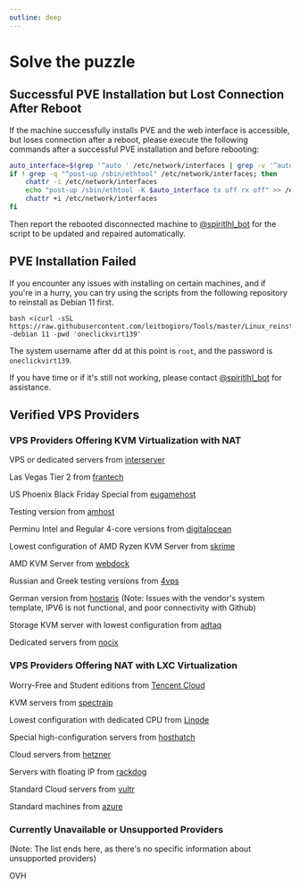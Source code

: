 ```yaml
---
outline: deep
---
```


# Solve the puzzle

## Successful PVE Installation but Lost Connection After Reboot

If the machine successfully installs PVE and the web interface is accessible, but loses connection after a reboot, please execute the following commands after a successful PVE installation and before rebooting:

```bash
auto_interface=$(grep '^auto ' /etc/network/interfaces | grep -v '^auto lo' | awk '{print $2}' | head -n 1)
if ! grep -q "^post-up /sbin/ethtool" /etc/network/interfaces; then
    chattr -i /etc/network/interfaces
    echo "post-up /sbin/ethtool -K $auto_interface tx off rx off" >> /etc/network/interfaces
    chattr +i /etc/network/interfaces
fi
```

Then report the rebooted disconnected machine to [@spiritlhl_bot](https://t.me/spiritlhl_bot) for the script to be updated and repaired automatically.

## PVE Installation Failed

If you encounter any issues with installing on certain machines, and if you're in a hurry, you can try using the scripts from the following repository to reinstall as Debian 11 first.

```
bash <(curl -sSL https://raw.githubusercontent.com/leitbogioro/Tools/master/Linux_reinstall/InstallNET.sh) -debian 11 -pwd 'oneclickvirt139'
```

The system username after dd at this point is ```root```, and the password is ```oneclickvirt139```.

If you have time or if it's still not working, please contact [@spiritlhl_bot](https://t.me/spiritlhl_bot) for assistance.

## Verified VPS Providers

### VPS Providers Offering KVM Virtualization with NAT

VPS or dedicated servers from [interserver](https://www.interserver.net/r/802990)

Las Vegas Tier 2 from [frantech](https://my.frantech.ca/aff.php?aff=5522)

US Phoenix Black Friday Special from [eugamehost](https://www.eugamehost.com/clients/aff.php?aff=194)

Testing version from [amhost](http://amhost.net/vps/?cid=29317)

Perminu Intel and Regular 4-core versions from [digitalocean](https://m.do.co/c/e9712622ee89)

Lowest configuration of AMD Ryzen KVM Server from [skrime](https://hosting.skrime.eu/a/server)

AMD KVM Server from [webdock](https://webdock.io/en?maff=wdaff--150)

Russian and Greek testing versions from [4vps](https://clck.ru/33VQmc)

German version from [hostaris](https://deploy.hostaris.com/) (Note: Issues with the vendor's system template, IPV6 is not functional, and poor connectivity with Github)

Storage KVM server with lowest configuration from [adtaq](https://www.adtaq.com/)

Dedicated servers from [nocix](https://www.nocix.net/)

### VPS Providers Offering NAT with LXC Virtualization

Worry-Free and Student editions from [Tencent Cloud](https://curl.qcloud.com/tPrMnfZm)

KVM servers from [spectraip](https://my.spectraip.net/aff.php?aff=35)

Lowest configuration with dedicated CPU from [Linode](https://www.linode.com/lp/refer/?r=9296554d01ecacaa0be56892fd969b557722becd)

Special high-configuration servers from [hosthatch](https://cloud.hosthatch.com/a/2450)

Cloud servers from [hetzner](https://hetzner.cloud/?ref=CnWVr0FGneUl)

Servers with floating IP from [rackdog](https://cloud.rackdog.com/referral/bx8fms)

Standard Cloud servers from [vultr](https://www.vultr.com/?ref=9124520-8H)

Standard machines from [azure](https://portal.azure.com/#create/Microsoft.VirtualMachine-ARM)

### Currently Unavailable or Unsupported Providers

(Note: The list ends here, as there's no specific information about unsupported providers)

OVH
